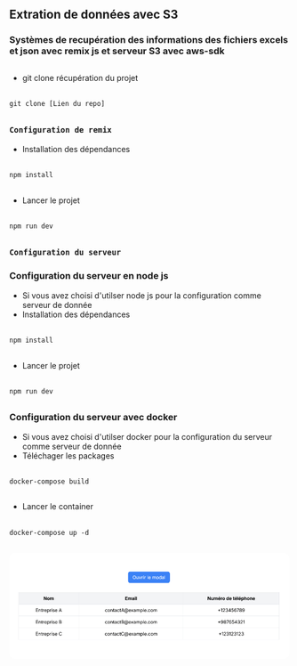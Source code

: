 ## Extration de données avec S3
### Systèmes de recupération des informations des fichiers excels et json avec remix js et serveur S3 avec aws-sdk
##
- git clone récupération du projet
##
    git clone [Lien du repo]
##
### `Configuration de remix`
- Installation des dépendances
##
    npm install
##
- Lancer le projet
##
    npm run dev
##
### `Configuration du serveur`
### Configuration du serveur en node js
- Si vous avez choisi d'utilser node js pour la configuration comme serveur de donnée
- Installation des dépendances
##
    npm install
##
- Lancer le projet
##
    npm run dev
##
### Configuration du serveur avec docker
- Si vous avez choisi d'utilser docker pour la configuration du serveur  comme serveur de donnée
- Téléchager les packages
##
    docker-compose build
##
- Lancer le container
##
    docker-compose up -d
##
<div align="center">
  <img src="./img/result.jpg" alt="Images de resultat" style="border-radius: 10px;">
</div>

